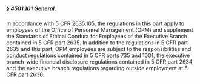 ##### § 4501.101 General. #####

In accordance with 5 CFR 2635.105, the regulations in this part apply to employees of the Office of Personnel Management (OPM) and supplement the Standards of Ethical Conduct for Employees of the Executive Branch contained in 5 CFR part 2635. In addition to the regulations in 5 CFR part 2635 and this part, OPM employees are subject to the responsibilities and conduct regulations contained in 5 CFR parts 735 and 1001, the executive branch-wide financial disclosure regulations contained in 5 CFR part 2634, and the executive branch regulations regarding outside employment at 5 CFR part 2636.